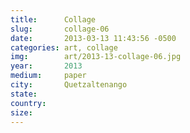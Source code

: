 ```yaml
---
title:  	Collage
slug:		collage-06
date:   	2013-03-13 11:43:56 -0500
categories: art, collage
img:		art/2013-13-collage-06.jpg
year:		2013
medium:		paper
city:		Quetzaltenango
state:
country:
size:
---
```

